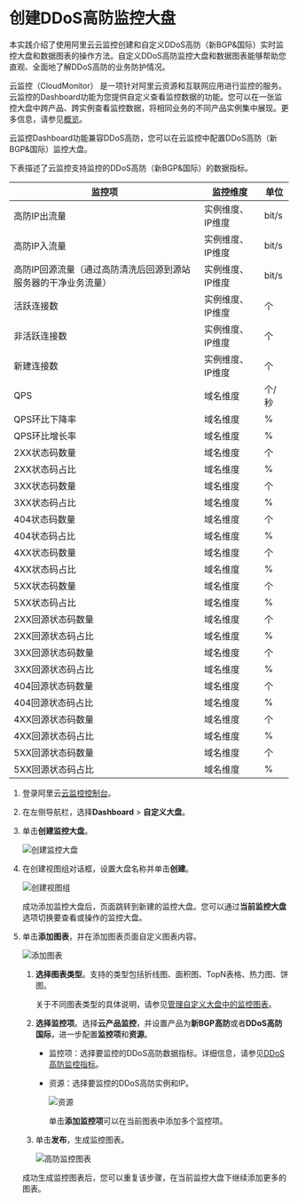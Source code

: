 # 创建DDoS高防监控大盘

本实践介绍了使用阿里云云监控创建和自定义DDoS高防（新BGP&国际）实时监控大盘和数据图表的操作方法。自定义DDoS高防监控大盘和数据图表能够帮助您直观、全面地了解DDoS高防的业务防护情况。

云监控（CloudMonitor） 是一项针对阿里云资源和互联网应用进行监控的服务。云监控的Dashboard功能为您提供自定义查看监控数据的功能。您可以在一张监控大盘中跨产品、跨实例查看监控数据，将相同业务的不同产品实例集中展现。更多信息，请参见[概览](/cn.zh-CN/Dashboard/使用Dashboard/概览.md)。

云监控Dashboard功能兼容DDoS高防，您可以在云监控中配置DDoS高防（新BGP&国际）监控大盘。

下表描述了云监控支持监控的DDoS高防（新BGP&国际）的数据指标。

|监控项|监控维度|单位|
|---|----|--|
|高防IP出流量|实例维度、IP维度|bit/s|
|高防IP入流量|实例维度、IP维度|bit/s|
|高防IP回源流量（通过高防清洗后回源到源站服务器的干净业务流量）|实例维度、IP维度|bit/s|
|活跃连接数|实例维度、IP维度|个|
|非活跃连接数|实例维度、IP维度|个|
|新建连接数|实例维度、IP维度|个|
|QPS|域名维度|个/秒|
|QPS环比下降率|域名维度|%|
|QPS环比增长率|域名维度|%|
|2XX状态码数量|域名维度|个|
|2XX状态码占比|域名维度|%|
|3XX状态码数量|域名维度|个|
|3XX状态码占比|域名维度|%|
|404状态码数量|域名维度|个|
|404状态码占比|域名维度|%|
|4XX状态码数量|域名维度|个|
|4XX状态码占比|域名维度|%|
|5XX状态码数量|域名维度|个|
|5XX状态码占比|域名维度|%|
|2XX回源状态码数量|域名维度|个|
|2XX回源状态码占比|域名维度|%|
|3XX回源状态码数量|域名维度|个|
|3XX回源状态码占比|域名维度|%|
|404回源状态码数量|域名维度|个|
|404回源状态码占比|域名维度|%|
|4XX回源状态码数量|域名维度|个|
|4XX回源状态码占比|域名维度|%|
|5XX回源状态码数量|域名维度|个|
|5XX回源状态码占比|域名维度|%|

1.  登录阿里云[云监控控制台](https://cloudmonitor.console.aliyun.com/)。

2.  在左侧导航栏，选择**Dashboard** \> **自定义大盘**。

3.  单击**创建监控大盘**。

    ![创建监控大盘](https://static-aliyun-doc.oss-cn-hangzhou.aliyuncs.com/assets/img/zh-CN/4838029951/p66112.png)

4.  在创建视图组对话框，设置大盘名称并单击**创建**。

    ![创建视图组](https://static-aliyun-doc.oss-cn-hangzhou.aliyuncs.com/assets/img/zh-CN/4838029951/p66113.png)

    成功添加监控大盘后，页面跳转到新建的监控大盘。您可以通过**当前监控大盘**选项切换要查看或操作的监控大盘。

5.  单击**添加图表**，并在添加图表页面自定义图表内容。

    ![添加图表](https://static-aliyun-doc.oss-cn-hangzhou.aliyuncs.com/assets/img/zh-CN/8251919951/p66114.png)

    1.  **选择图表类型**。支持的类型包括折线图、面积图、TopN表格、热力图、饼图。

        关于不同图表类型的具体说明，请参见[管理自定义大盘中的监控图表](/cn.zh-CN/Dashboard/使用Dashboard/管理自定义大盘中的监控图表.md)。

    2.  **选择监控项**。选择**云产品监控**，并设置产品为**新BGP高防**或者**DDoS高防国际**，进一步配置**监控项**和**资源**。

        -   监控项：选择要监控的DDoS高防数据指标。详细信息，请参见[DDoS高防监控指标](#table_dyw_se6_5ob)。
        -   资源：选择要监控的DDoS高防实例和IP。

            ![资源](https://static-aliyun-doc.oss-cn-hangzhou.aliyuncs.com/assets/img/zh-CN/8251919951/p66115.png)

            单击**添加监控项**可以在当前图表中添加多个监控项。

    3.  单击**发布**，生成监控图表。

        ![高防监控图表](https://static-aliyun-doc.oss-cn-hangzhou.aliyuncs.com/assets/img/zh-CN/8251919951/p66151.png)

    成功生成监控图表后，您可以重复该步骤，在当前监控大盘下继续添加更多的图表。


